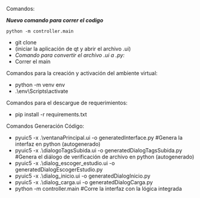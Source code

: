 Comandos:

***Nuevo comando para correr el codigo***
```
python -m controller.main
```

- git clone <link>
- (iniciar la aplicación de qt y abrir el archivo .ui)
- *Comando para convertir el archivo .ui a .py:*
- Correr el main

Comandos para la creación y activación del ambiente virtual:
- python -m venv env
- .\env\Scripts\activate

Comandos para el descargue de requerimientos:
- pip install -r requirements.txt

Comandos Generación Código:
- pyuic5 -x .\ventanaPrincipal.ui -o generatedInterface.py  #Genera la interfaz en python (autogenerado)
- pyuic5 -x .\dialogoTagsSubida.ui -o generatedDialogTagsSubida.py  #Genera el diálogo de verificación de archivo en python (autogenerado)
- pyuic5 -x .\dialog_escoger_estudio.ui -o generatedDialogEscogerEstudio.py
- pyuic5 -x .\dialog_inicio.ui -o generatedDialogInicio.py
- pyuic5 -x .\dialog_carga.ui -o generatedDialogCarga.py
- python -m controller.main #Corre la interfaz con la lógica integrada